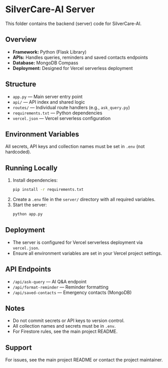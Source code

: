# SilverCare-AI Server

This folder contains the backend (server) code for SilverCare-AI.

## Overview
- **Framework:** Python (Flask Library)
- **APIs:** Handles queries, reminders and saved contacts endpoints
- **Database:** MongoDB Compass
- **Deployment:** Designed for Vercel serverless deployment

## Structure
- `app.py` — Main server entry point
- `api/` — API index and shared logic
- `routes/` — Individual route handlers (e.g., `ask_query.py`)
- `requirements.txt` — Python dependencies
- `vercel.json` — Vercel serverless configuration

## Environment Variables
All secrets, API keys and collection names must be set in `.env` (not hardcoded).


## Running Locally
1. Install dependencies:
   ```sh
   pip install -r requirements.txt
   ```
2. Create a `.env` file in the `server/` directory with all required variables.
3. Start the server:
   ```sh
   python app.py
   ```

## Deployment
- The server is configured for Vercel serverless deployment via `vercel.json`.
- Ensure all environment variables are set in your Vercel project settings.

## API Endpoints
- `/api/ask-query` — AI Q&A endpoint
- `/api/format-reminder` — Reminder formatting
- `/api/saved-contacts` — Emergency contacts (MongoDB)

## Notes
- Do not commit secrets or API keys to version control.
- All collection names and secrets must be in `.env`.
- For Firestore rules, see the main project README.

## Support
For issues, see the main project README or contact the project maintainer.
